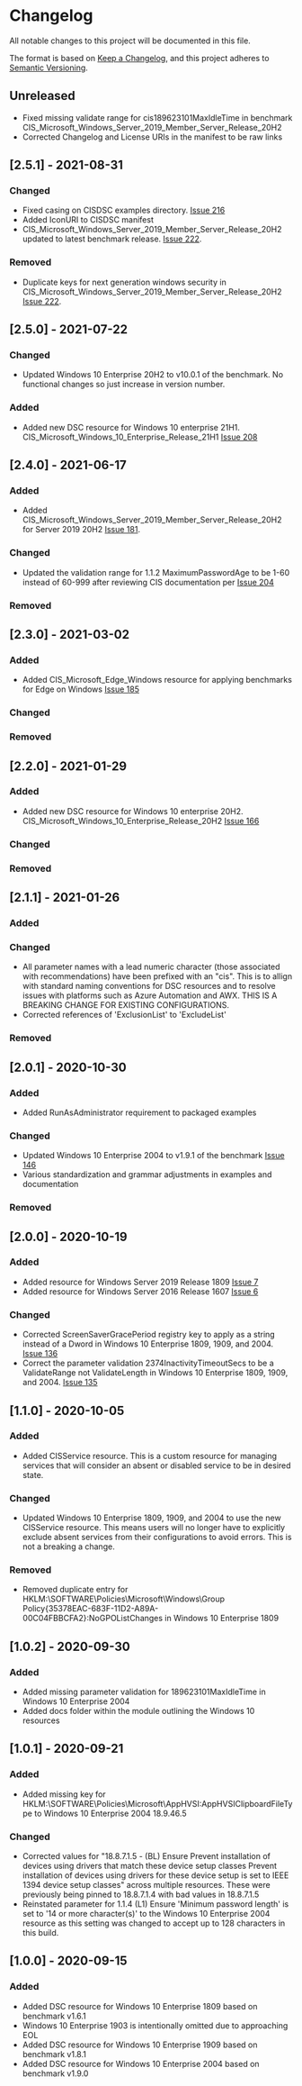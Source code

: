 # Changelog
All notable changes to this project will be documented in this file.

The format is based on [Keep a Changelog](https://keepachangelog.com/en/1.0.0/),
and this project adheres to [Semantic Versioning](https://semver.org/spec/v2.0.0.html).

## Unreleased
- Fixed missing validate range for cis189623101MaxIdleTime in benchmark CIS_Microsoft_Windows_Server_2019_Member_Server_Release_20H2
- Corrected Changelog and License URIs in the manifest to be raw links

## [2.5.1] - 2021-08-31
### Changed
- Fixed casing on CISDSC examples directory. [Issue 216](https://github.com/techservicesillinois/SecOps-Powershell-CISDSC/issues/216)
- Added IconURI to CISDSC manifest
- CIS_Microsoft_Windows_Server_2019_Member_Server_Release_20H2 updated to latest benchmark release. [Issue 222](https://github.com/techservicesillinois/SecOps-Powershell-CISDSC/issues/222).
### Removed
- Duplicate keys for next generation windows security in CIS_Microsoft_Windows_Server_2019_Member_Server_Release_20H2 [Issue 222](https://github.com/techservicesillinois/SecOps-Powershell-CISDSC/issues/222).

## [2.5.0] - 2021-07-22
### Changed
- Updated Windows 10 Enterprise 20H2 to v10.0.1 of the benchmark. No functional changes so just increase in version number.
### Added
- Added new DSC resource for Windows 10 enterprise 21H1. CIS_Microsoft_Windows_10_Enterprise_Release_21H1 [Issue 208](https://github.com/techservicesillinois/SecOps-Powershell-CISDSC/issues/208)

## [2.4.0] - 2021-06-17
### Added
- Added CIS_Microsoft_Windows_Server_2019_Member_Server_Release_20H2 for Server 2019 20H2 [Issue 181](https://github.com/techservicesillinois/SecOps-Powershell-CISDSC/issues/181).
### Changed
- Updated the validation range for 1.1.2 MaximumPasswordAge to be 1-60 instead of 60-999 after reviewing CIS documentation per [Issue 204](https://github.com/techservicesillinois/SecOps-Powershell-CISDSC/issues/204)
### Removed

## [2.3.0] - 2021-03-02
### Added
- Added CIS_Microsoft_Edge_Windows resource for applying benchmarks for Edge on Windows [Issue 185](https://github.com/techservicesillinois/SecOps-Powershell-CISDSC/issues/185)
### Changed
### Removed

## [2.2.0] - 2021-01-29
### Added
- Added new DSC resource for Windows 10 enterprise 20H2. CIS_Microsoft_Windows_10_Enterprise_Release_20H2 [Issue 166](https://github.com/techservicesillinois/SecOps-Powershell-CISDSC/issues/166)
### Changed
### Removed

## [2.1.1] - 2021-01-26
### Added
### Changed
- All parameter names with a lead numeric character (those associated with recommendations) have been prefixed with an "cis". This is to allign with standard naming conventions for DSC resources and to resolve issues with platforms such as Azure Automation and AWX. THIS IS A BREAKING CHANGE FOR EXISTING CONFIGURATIONS.
- Corrected references of 'ExclusionList' to 'ExcludeList'
### Removed

## [2.0.1] - 2020-10-30
### Added
- Added RunAsAdministrator requirement to packaged examples
### Changed
- Updated Windows 10 Enterprise 2004 to v1.9.1 of the benchmark [Issue 146](https://github.com/techservicesillinois/SecOps-Powershell-CISDSC/issues/146)
- Various standardization and grammar adjustments in examples and documentation
### Removed

## [2.0.0] - 2020-10-19
### Added
- Added resource for Windows Server 2019 Release 1809 [Issue 7](https://github.com/techservicesillinois/SecOps-Powershell-CISDSC/issues/7)
- Added resource for Windows Server 2016 Release 1607 [Issue 6](https://github.com/techservicesillinois/SecOps-Powershell-CISDSC/issues/6)
### Changed
- Corrected ScreenSaverGracePeriod registry key to apply as a string instead of a Dword in Windows 10 Enterprise 1809, 1909, and 2004. [Issue 136](https://github.com/techservicesillinois/SecOps-Powershell-CISDSC/issues/136)
- Correct the parameter validation 2374InactivityTimeoutSecs to be a ValidateRange not ValidateLength in Windows 10 Enterprise 1809, 1909, and 2004. [Issue 135](https://github.com/techservicesillinois/SecOps-Powershell-CISDSC/issues/135)

## [1.1.0] - 2020-10-05
### Added
- Added CISService resource. This is a custom resource for managing services that will consider an absent or disabled service to be in desired state.
### Changed
- Updated Windows 10 Enterprise 1809, 1909, and 2004 to use the new CISService resource. This means users will no longer have to explicitly exclude absent services from their configurations to avoid errors. This is not a breaking a change.
### Removed
- Removed duplicate entry for HKLM:\SOFTWARE\Policies\Microsoft\Windows\Group Policy\{35378EAC-683F-11D2-A89A-00C04FBBCFA2}:NoGPOListChanges in Windows 10 Enterprise 1809

## [1.0.2] - 2020-09-30
### Added
- Added missing parameter validation for 189623101MaxIdleTime in Windows 10 Enterprise 2004
- Added docs folder within the module outlining the Windows 10 resources

## [1.0.1] - 2020-09-21
### Added
- Added missing key for HKLM:\SOFTWARE\Policies\Microsoft\AppHVSI:AppHVSIClipboardFileType to Windows 10 Enterprise 2004 18.9.46.5

### Changed
- Corrected values for "18.8.7.1.5 - (BL) Ensure Prevent installation of devices using drivers that match these device setup classes Prevent installation of devices using drivers for these device setup is set to IEEE 1394 device setup classes" across multiple resources. These were previously being pinned to 18.8.7.1.4 with bad values in 18.8.7.1.5
- Reinstated parameter for 1.1.4 (L1) Ensure 'Minimum password length' is set to '14 or more character(s)' to the Windows 10 Enterprise 2004 resource as this setting was changed to accept up to 128 characters in this build.

## [1.0.0] - 2020-09-15
### Added
- Added DSC resource for Windows 10 Enterprise 1809 based on benchmark v1.6.1
- Windows 10 Enterprise 1903 is intentionally omitted due to approaching EOL
- Added DSC resource for Windows 10 Enterprise 1909 based on benchmark v1.8.1
- Added DSC resource for Windows 10 Enterprise 2004 based on benchmark v1.9.0
